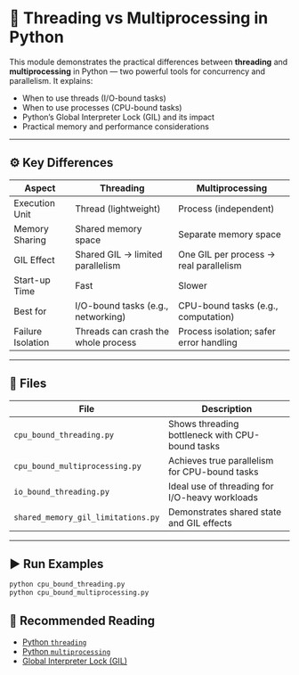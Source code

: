 # 🧵 Threading vs Multiprocessing in Python

This module demonstrates the practical differences between **threading** and **multiprocessing** in Python — two powerful tools for concurrency and parallelism. It explains:

- When to use threads (I/O-bound tasks)
- When to use processes (CPU-bound tasks)
- Python’s Global Interpreter Lock (GIL) and its impact
- Practical memory and performance considerations

---

## ⚙️ Key Differences

| Aspect            | Threading                           | Multiprocessing                         |
| ----------------- | ----------------------------------- | --------------------------------------- |
| Execution Unit    | Thread (lightweight)                | Process (independent)                   |
| Memory Sharing    | Shared memory space                 | Separate memory space                   |
| GIL Effect        | Shared GIL → limited parallelism    | One GIL per process → real parallelism  |
| Start-up Time     | Fast                                | Slower                                  |
| Best for          | I/O-bound tasks (e.g., networking)  | CPU-bound tasks (e.g., computation)     |
| Failure Isolation | Threads can crash the whole process | Process isolation; safer error handling |

---

## 📂 Files

| File                               | Description                                     |
| ---------------------------------- | ----------------------------------------------- |
| `cpu_bound_threading.py`           | Shows threading bottleneck with CPU-bound tasks |
| `cpu_bound_multiprocessing.py`     | Achieves true parallelism for CPU-bound tasks   |
| `io_bound_threading.py`            | Ideal use of threading for I/O-heavy workloads  |
| `shared_memory_gil_limitations.py` | Demonstrates shared state and GIL effects       |

---

## ▶️ Run Examples

```bash
python cpu_bound_threading.py
python cpu_bound_multiprocessing.py
```

## 📖 Recommended Reading

- [Python `threading`](https://docs.python.org/3/library/threading.html)
- [Python `multiprocessing`](https://docs.python.org/3/library/multiprocessing.html)
- [Global Interpreter Lock (GIL)](https://wiki.python.org/moin/GlobalInterpreterLock)
